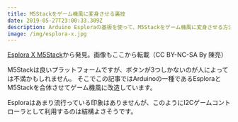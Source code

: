 ```yaml
---
title: M5Stackをゲーム機風に変身させる裏技
date: 2019-05-27T23:00:33.309Z
description: Arduino Esploraの基板を使って、M5Stackをゲーム機風に変身させる方法を紹介します。
image: /img/esplora-x.jpg
---
```

[Esplora X M5Stack](https://www.instructables.com/id/Esplora-X-M5Stack/)から発見。画像もここから転載（CC BY-NC-SA By 陳亮）

M5Stackは良いプラットフォームですが、ボタンが3つしかないのが人によっては不満かもしれません。
そこでこの記事ではArduinoの一種であるEsploraとM5Stackを合体させてゲーム機風に改造しています。

Esploraはあまり流行っている印象はありませんが、このようにI2Cゲームコントローラとして利用するのは結構よさそうです。
